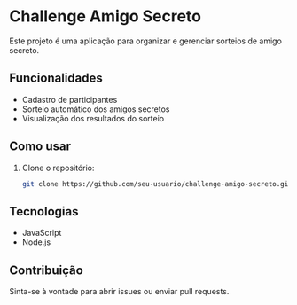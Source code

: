 # Challenge Amigo Secreto

Este projeto é uma aplicação para organizar e gerenciar sorteios de amigo secreto.

## Funcionalidades

- Cadastro de participantes
- Sorteio automático dos amigos secretos
- Visualização dos resultados do sorteio

## Como usar

1. Clone o repositório:
    ```bash
    git clone https://github.com/seu-usuario/challenge-amigo-secreto.git
    ```

## Tecnologias

- JavaScript
- Node.js

## Contribuição

Sinta-se à vontade para abrir issues ou enviar pull requests.
